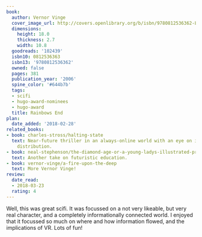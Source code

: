 ```yaml
---
book:
  author: Vernor Vinge
  cover_image_url: http://covers.openlibrary.org/b/isbn/9780812536362-L.jpg
  dimensions:
    height: 18.0
    thickness: 2.7
    width: 10.8
  goodreads: '102439'
  isbn10: 0812536363
  isbn13: '9780812536362'
  owned: false
  pages: 381
  publication_year: '2006'
  spine_color: '#644b7b'
  tags:
  - scifi
  - hugo-award-nominees
  - hugo-award
  title: Rainbows End
plan:
  date_added: '2018-02-28'
related_books:
- book: charles-stross/halting-state
  text: Near-future thriller in an always-online world with an eye on information
    distribution.
- book: neal-stephenson/the-diamond-age-or-a-young-ladys-illustrated-primer
  text: Another take on futuristic education.
- book: vernor-vinge/a-fire-upon-the-deep
  text: More Vernor Vinge!
review:
  date_read:
  - 2018-03-23
  rating: 4
---
```


Well, this was great scifi. It was focussed on a not very likeable, but very real character, and a completely
informationally connected world. I enjoyed that it focussed so much on where and how information flowed, and the
implications of VR. Lots of fun!
